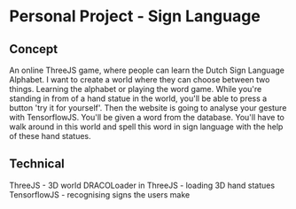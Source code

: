 # Personal Project - Sign Language 

## Concept 
An online ThreeJS game, where people can learn the Dutch Sign Language Alphabet. I want to create a world where they can choose between two things. Learning the alphabet or playing the word game. While you're standing in from of a hand statue in the world, you'll be able to press a button 'try it for yourself'. Then the website is going to analyse your gesture with TensorflowJS. You'll be given a word from the database. You'll have to walk around in this world and spell this word in sign language with the help of these hand statues. 

## Technical 
ThreeJS - 3D world 
DRACOLoader in ThreeJS - loading 3D hand statues 
TensorflowJS - recognising signs the users make 

